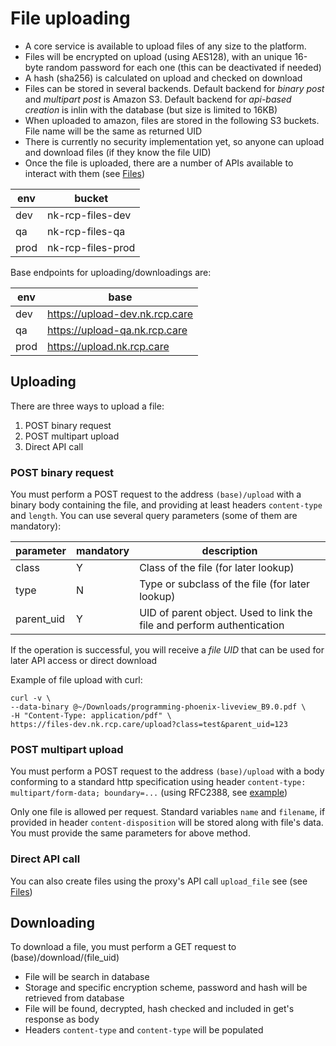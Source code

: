 # File uploading

* A core service is available to upload files of any size to the platform.
* Files will be encrypted on upload (using AES128), with an unique 16-byte random password for each one (this can be deactivated if needed)
* A hash (sha256) is calculated on upload and checked on download
* Files can be stored in several backends. Default backend for _binary post_ and _multipart post_ is Amazon S3. Default backend for _api-based creation_ is inlin
with the database (but size is limited to 16KB)
* When uploaded to amazon, files are stored in the following S3 buckets. File name will be the same as returned UID
* There is currently no security implementation yet, so anyone can upload and download files (if they know the file UID)
* Once the file is uploaded, there are a number of APIs available to interact with them (see [Files](files.md))

|env|bucket
|---|---
|dev|nk-rcp-files-dev
|qa|nk-rcp-files-qa
|prod|nk-rcp-files-prod

Base endpoints for uploading/downloadings are:

|env|base
|---|---
|dev|https://upload-dev.nk.rcp.care
|qa|https://upload-qa.nk.rcp.care
|prod|https://upload.nk.rcp.care


## Uploading

There are three ways to upload a file:

1. POST binary request
2. POST multipart upload
3. Direct API call

### POST binary request
   
You must perform a POST request to the address `(base)/upload` with a binary body containing the file, and providing at least headers `content-type` and `length`. 
You can use several query parameters (some of them are mandatory):

|parameter|mandatory|description
|---|---|---
|class|Y|Class of the file (for later lookup)
|type|N|Type or subclass of the file (for later lookup)
|parent_uid|Y|UID of parent object. Used to link the file and perform authentication

If the operation is successful, you will receive a _file UID_ that can be used for later API access or direct download

Example of file upload with curl:

```
curl -v \
--data-binary @~/Downloads/programming-phoenix-liveview_B9.0.pdf \
-H "Content-Type: application/pdf" \
https://files-dev.nk.rcp.care/upload?class=test&parent_uid=123
```

### POST multipart upload

You must perform a POST request to the address `(base)/upload` with a body conforming to a standard http specification
using header `content-type: multipart/form-data; boundary=...`  (using RFC2388, see [example](https://www.w3.org/TR/html401/interact/forms.html#h-17.13.4))

Only one file is allowed per request. Standard variables `name` and `filename`, if provided in header `content-disposition` will be stored along with file's data.
You must provide the same parameters for above method.

### Direct API call

You can also create files using the proxy's API call `upload_file` see (see [Files](files.md))


## Downloading

To download a file, you must perform a GET request to (base)/download/(file_uid)

* File will be search in database
* Storage and specific encryption scheme, password and hash will be retrieved from database
* File will be found, decrypted, hash checked and included in get's response as body
* Headers `content-type` and `content-type` will be populated







